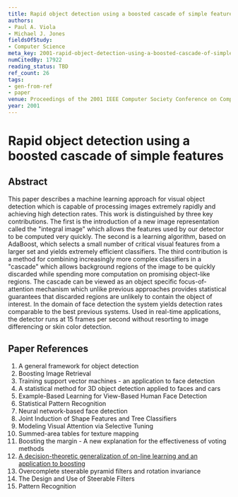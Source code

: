 ```yaml
---
title: Rapid object detection using a boosted cascade of simple features
authors:
- Paul A. Viola
- Michael J. Jones
fieldsOfStudy:
- Computer Science
meta_key: 2001-rapid-object-detection-using-a-boosted-cascade-of-simple-features
numCitedBy: 17922
reading_status: TBD
ref_count: 26
tags:
- gen-from-ref
- paper
venue: Proceedings of the 2001 IEEE Computer Society Conference on Computer Vision and Pattern Recognition. CVPR 2001
year: 2001
---
```


# Rapid object detection using a boosted cascade of simple features

## Abstract

This paper describes a machine learning approach for visual object detection which is capable of processing images extremely rapidly and achieving high detection rates. This work is distinguished by three key contributions. The first is the introduction of a new image representation called the "integral image" which allows the features used by our detector to be computed very quickly. The second is a learning algorithm, based on AdaBoost, which selects a small number of critical visual features from a larger set and yields extremely efficient classifiers. The third contribution is a method for combining increasingly more complex classifiers in a "cascade" which allows background regions of the image to be quickly discarded while spending more computation on promising object-like regions. The cascade can be viewed as an object specific focus-of-attention mechanism which unlike previous approaches provides statistical guarantees that discarded regions are unlikely to contain the object of interest. In the domain of face detection the system yields detection rates comparable to the best previous systems. Used in real-time applications, the detector runs at 15 frames per second without resorting to image differencing or skin color detection.

## Paper References

1. A general framework for object detection
2. Boosting Image Retrieval
3. Training support vector machines - an application to face detection
4. A statistical method for 3D object detection applied to faces and cars
5. Example-Based Learning for View-Based Human Face Detection
6. Statistical Pattern Recognition
7. Neural network-based face detection
8. Joint Induction of Shape Features and Tree Classifiers
9. Modeling Visual Attention via Selective Tuning
10. Summed-area tables for texture mapping
11. Boosting the margin - A new explanation for the effectiveness of voting methods
12. [A decision-theoretic generalization of on-line learning and an application to boosting](1995-a-decision-theoretic-generalization-of-on-line-learning-and-an-application-to-boosting)
13. Overcomplete steerable pyramid filters and rotation invariance
14. The Design and Use of Steerable Filters
15. Pattern Recognition
